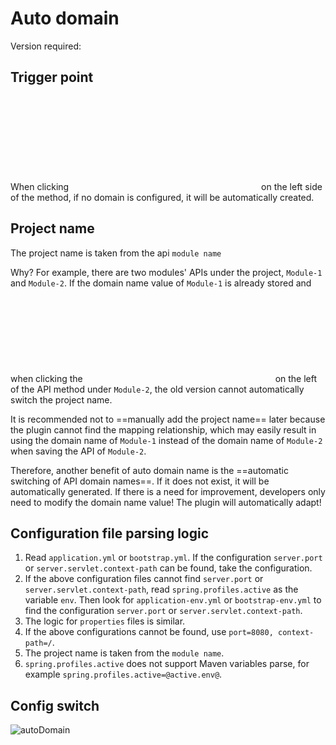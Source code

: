 # Auto domain

Version required: <Badge text="2023.1.4" />

## Trigger point
When clicking <svg class="icon svg-icon" aria-hidden="true"><use xlink:href="#icon-restfulFastRequest"></use></svg> on the left side of the method,
if no domain is configured, it will be automatically created.

## Project name
The project name is taken from the api `module name`

Why? For example, there are two modules' APIs under the project, `Module-1` and `Module-2`. If the domain name value of `Module-1` is already stored and when clicking the <svg class="icon svg-icon" aria-hidden="true"><use xlink:href="#icon-restfulFastRequest"></use></svg> on the left of the API method under `Module-2`, 
the old version cannot automatically switch the project name.

It is recommended not to ==manually add the project name== later because the plugin cannot find the mapping relationship, which may easily result in using the domain name of `Module-1` instead of the domain name of `Module-2` when saving the API of `Module-2`.

Therefore, another benefit of auto domain name is the ==automatic switching of API domain names==. If it does not exist, it will be automatically generated. If there is a need for improvement, developers only need to modify the domain name value! The plugin will automatically adapt!

## Configuration file parsing logic

1. Read `application.yml` or `bootstrap.yml`. If the configuration `server.port` or `server.servlet.context-path` can be found, take the configuration.
2. If the above configuration files cannot find `server.port` or `server.servlet.context-path`, read `spring.profiles.active` as the variable `env`. Then look for `application-env.yml` or `bootstrap-env.yml` to find the configuration `server.port` or `server.servlet.context-path`.
3. The logic for `properties` files is similar.
4. If the above configurations cannot be found, use `port=8080, context-path=/`.
5. The project name is taken from the `module name`.
6. `spring.profiles.active` does not support Maven variables parse, for example `spring.profiles.active=@active.env@`.


## Config switch
![autoDomain](/img/2023.1.4/autoDomain_en.png)
